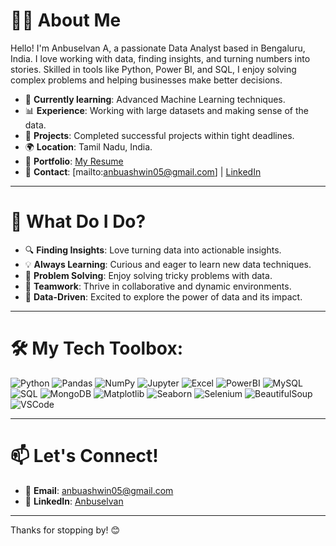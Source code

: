 # 👩‍💻 About Me

Hello! I'm Anbuselvan A, a passionate Data Analyst based in Bengaluru, India. I love working with data, finding insights, and turning numbers into stories. Skilled in tools like Python, Power BI, and SQL, I enjoy solving complex problems and helping businesses make better decisions.

- 🌱 **Currently learning**: Advanced Machine Learning techniques.
- 📊 **Experience**: Working with large datasets and making sense of the data.
- 💼 **Projects**: Completed successful projects within tight deadlines.
- 🌍 **Location**: Tamil Nadu, India.
- 📂 **Portfolio**: [My Resume](https://drive.google.com/file/d/1x8E31fXwfb0II7mFucGQsYK4xaJRBx_M/view?usp=sharing)
- 📧 **Contact**: [mailto:anbuashwin05@gmail.com] | [LinkedIn](https://linkedin.com/in/anbuselvan05)

---

# 🚀 What Do I Do?

- 🔍 **Finding Insights**: Love turning data into actionable insights.
- 💡 **Always Learning**: Curious and eager to learn new data techniques.
- 🧩 **Problem Solving**: Enjoy solving tricky problems with data.
- 🤝 **Teamwork**: Thrive in collaborative and dynamic environments.
- 🎯 **Data-Driven**: Excited to explore the power of data and its impact.

---

# 🛠️ My Tech Toolbox:

![Python](https://img.shields.io/badge/-Python-3776AB?logo=python&logoColor=white&style=flat-square)
![Pandas](https://img.shields.io/badge/-Pandas-150458?logo=pandas&logoColor=white&style=flat-square)
![NumPy](https://img.shields.io/badge/-NumPy-013243?logo=numpy&logoColor=white&style=flat-square)
![Jupyter](https://img.shields.io/badge/-Jupyter-F37626?logo=jupyter&logoColor=white&style=flat-square)
![Excel](https://img.shields.io/badge/-Excel-217346?logo=microsoft-excel&logoColor=white&style=flat-square)
![PowerBI](https://img.shields.io/badge/-PowerBI-F2C811?logo=power-bi&logoColor=black&style=flat-square)
![MySQL](https://img.shields.io/badge/-MySQL-4479A1?logo=mysql&logoColor=white&style=flat-square)
![SQL](https://img.shields.io/badge/-SQL-CC2927?logo=microsoft-sql-server&logoColor=white&style=flat-square)
![MongoDB](https://img.shields.io/badge/-MongoDB-47A248?logo=mongodb&logoColor=white&style=flat-square)
![Matplotlib](https://img.shields.io/badge/-Matplotlib-334A5C?logo=matplotlib&logoColor=white&style=flat-square)
![Seaborn](https://img.shields.io/badge/-Seaborn-4C6EF5?logo=python&logoColor=white&style=flat-square)
![Selenium](https://img.shields.io/badge/-Selenium-43B02A?logo=selenium&logoColor=white&style=flat-square)
![BeautifulSoup](https://img.shields.io/badge/-BeautifulSoup-458FB3?logo=python&logoColor=white&style=flat-square)
![VSCode](https://img.shields.io/badge/-VSCode-007ACC?logo=visual-studio-code&logoColor=white&style=flat-square)



---

# 📫 Let's Connect!

- 📧 **Email**: [anbuashwin05@gmail.com](mailto:anbuashwin05@gmail.com)
- 🔗 **LinkedIn**: [Anbuselvan]([https://www.linkedin.com/in/anbuselvan05])

---

Thanks for stopping by! 😊
